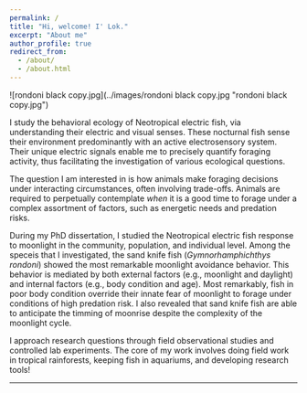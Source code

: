 ```yaml
---
permalink: /
title: "Hi, welcome! I' Lok."
excerpt: "About me"
author_profile: true
redirect_from: 
  - /about/
  - /about.html
---
```

![rondoni black copy.jpg](../images/rondoni black copy.jpg "rondoni black copy.jpg")

I study the behavioral ecology of Neotropical electric fish, via understanding their electric and visual senses. These nocturnal fish sense their environment predominantly with an active electrosensory system. Their unique electric signals enable me to precisely quantify foraging activity, thus facilitating the investigation of various ecological questions.

The question I am interested in is how animals make foraging decisions under interacting circumstances, often involving trade-offs. Animals are required to perpetually contemplate _when_ it is a good time to forage under a complex assortment of factors, such as energetic needs and predation risks.

During my PhD dissertation, I studied the Neotropical electric fish response to moonlight in the community, population, and individual level. Among the speceis that I investigated, the sand knife fish (_Gymnorhamphichthys rondoni_) showed the most remarkable moonlight avoidance behavior. This behavior is mediated by both external factors (e.g., moonlight and daylight) and internal factors (e.g., body condition and age). Most remarkably, fish in poor body condition override their innate fear of moonlight to forage under conditions of high predation risk. I also revealed that sand knife fish are able to anticipate the timming of moonrise despite the complexity of the moonlight cycle.

I approach research questions through field observational studies and controlled lab experiments. The core of my work involves doing field work in tropical rainforests, keeping fish in aquariums, and developing research tools!


---
